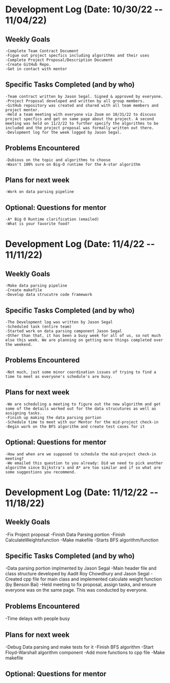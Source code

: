 # Development Log (Date: 10/30/22 -- 11/04/22)

## Weekly Goals
    -Complete Team Contract Document
    -Figue out project specfics including algorithms and their uses
    -Complete Project Proposal/Description Document
    -Create GitHub Repo.
    -Get in contact with mentor
    
## Specific Tasks Completed (and by who)
    -Team contract written by Jason Segal. Signed & approved by everyone.
    -Project Proposal developed and written by all group members.
    -GitHub repository was created and shared with all team members and project mentor.
    -Held a team meeting with everyone via Zoom on 10/31/22 to discuss project specfics and get on same page about the project. A second meeting was held on 11/2/22 to further specify the algorithms to be included and the project proposal was formally written out there.
    -Devlopment log for the week logged by Jason Segal.
    
## Problems Encountered 
    -Dubious on the topic and algorithms to choose 
    -Wasn't 100% sure on Big-O runtime for the A-star algorithm
    

## Plans for next week
    -Work on data parsing pipeline
## Optional: Questions for mentor
    -A* Big O Runtime clarification (emailed)
    -What is your favorite food?

# Development Log (Date: 11/4/22 -- 11/11/22)

## Weekly Goals
    -Make data parsing pipeline
    -Create makefile
    -Develop data strucutre code framework
    
## Specific Tasks Completed (and by who)
    -The Development log was written by Jason Segal
    -Scheduled task (entire team)
    -Started work on data parsing component Jason Segal
    -Other than that, it has been a busy week for all of us, so not much else this week. We are planning on getting more things completed over the weekend.
## Problems Encountered 
    -Not much, just some minor coordination issues of trying to find a time to meet as everyone's schedule's are busy.
## Plans for next week
    -We are scheduling a meeting to figure out the new algorithm and get some of the details worked out for the data strucutures as well as assigning tasks.
    -Finish up making the data parsing portion
    -Schedule time to meet with our Mentor for the mid-project check-in
    -Begin work on the BFS algorithm and create test cases for it
    
## Optional: Questions for mentor
    -How and when are we supposed to schedule the mid-project check-in meeting?
    -We emailed this question to you already: Did we need to pick another algorithm since Dijkstra's and A* are too similar and if so what are some suggestions you recommend.
# Development Log (Date: 11/12/22 -- 11/18/22)

## Weekly Goals
-Fix Project proposal
-Finish Data Parsing portion
-Finish CalculateWeightsfunction
-Make makefile
-Starts BFS algorithm/function


## Specific Tasks Completed (and by who)
-Data parsing portion implmented by Jason Segal
-Main header file and class structure developed by Aadit Roy Chowdhury and Jason Segal
-Created cpp file for main class and implemented calculate weight function (by Benson Bai)
-Held meeting to fix proposal, assign tasks, and ensure everyone was on the same page. This was conducted by everyone.

## Problems Encountered 
-Time delays with people busy


## Plans for next week
-Debug Data parsing and make tests for it
-Finish BFS algorithm
-Start Floyd-Warshall algorithm component
-Add more functions to cpp file
-Make makefile

## Optional: Questions for mentor

